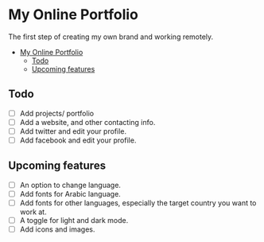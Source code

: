 # My Online Portfolio
<!-- TODO Add my own CSS style for markdown preview in vscode -->
The first step of creating my own brand and working remotely.

- [My Online Portfolio](#my-online-portfolio)
  - [Todo](#todo)
  - [Upcoming features](#upcoming-features)

## Todo

- [ ] Add projects/ portfolio
- [ ] Add a website, and other contacting info.
- [ ] Add twitter and edit your profile.
- [ ] Add facebook and edit your profile.

## Upcoming features

- [ ] An option to change language.
- [ ] Add fonts for Arabic language.
- [ ] Add fonts for other languages, especially the target country you want to work at.
- [ ] A toggle for light and dark mode.
- [ ] Add icons and images.
